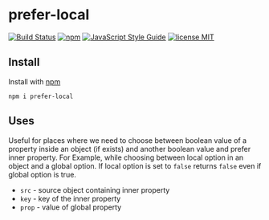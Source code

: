 # prefer-local

[![Build Status](https://travis-ci.org/mohitsinghs/prefer-local.svg)](https://travis-ci.org/mohitsinghs/prefer-local)
[![npm](https://badge.fury.io/js/prefer-local.svg)](http://badge.fury.io/js/prefer-local)
[![JavaScript Style Guide](https://img.shields.io/badge/code_style-standard-brightgreen.svg)](https://standardjs.com)
[![license MIT](https://img.shields.io/badge/license-MIT-brightgreen.svg)](https://github.com/mohitsinghs/prefer-local/blob/master/LICENSE)

## Install

Install with [npm](https://npm.im/prefer-local)

```console
npm i prefer-local
```

## Uses

Useful for places where we need to choose between boolean value of a property inside an object (if exists) and another boolean value and prefer inner property. For Example, while choosing between local option in an object and a global option. If local option is set to `false` returns `false` even if global option is true.

* `src` - source object containing inner property
* `key` - key of the inner property
* `prop` - value of global property
